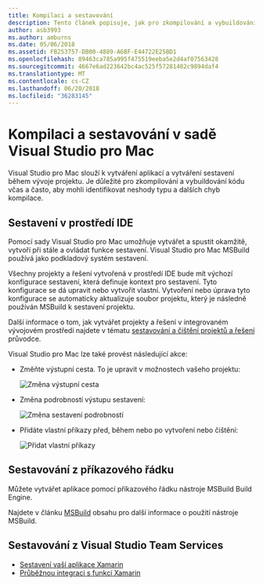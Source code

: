 ```yaml
---
title: Kompilaci a sestavování
description: Tento článek popisuje, jak pro zkompilování a vybuildování projekty a řešení v sadě Visual Studio pro Mac
author: asb3993
ms.author: amburns
ms.date: 05/06/2018
ms.assetid: FB253757-DB00-4889-A6BF-E44722E25BD1
ms.openlocfilehash: 89463ca785a995f475519eeba5e2d4af07563428
ms.sourcegitcommit: 4667e6ad223642bc4ac525f57281482c9894daf4
ms.translationtype: MT
ms.contentlocale: cs-CZ
ms.lasthandoff: 06/20/2018
ms.locfileid: "36283145"
---
```

# <a name="compiling-and-building-in-visual-studio-for-mac"></a>Kompilaci a sestavování v sadě Visual Studio pro Mac

Visual Studio pro Mac slouží k vytváření aplikací a vytváření sestavení během vývoje projektu. Je důležité pro zkompilování a vybuildování kódu včas a často, aby mohli identifikovat neshody typu a dalších chyb kompilace.

## <a name="building-from-the-ide"></a>Sestavení v prostředí IDE

Pomocí sady Visual Studio pro Mac umožňuje vytvářet a spustit okamžitě, vytvoří při stále a ovládat funkce sestavení. Visual Studio pro Mac MSBuild používá jako podkladový systém sestavení.

Všechny projekty a řešení vytvořená v prostředí IDE bude mít výchozí konfigurace sestavení, která definuje kontext pro sestavení. Tyto konfigurace se dá upravit nebo vytvořit vlastní. Vytvoření nebo úprava tyto konfigurace se automaticky aktualizuje soubor projektu, který je následně používán MSBuild k sestavení projektu.

Další informace o tom, jak vytvářet projekty a řešení v integrovaném vývojovém prostředí najdete v tématu [sestavování a čištění projektů a řešení](building-and-cleaning-projects-and-solutions.md) průvodce.

Visual Studio pro Mac lze také provést následující akce:

* Změňte výstupní cesta. To je upravit v možnostech vašeho projektu:

    ![Změna výstupní cesta](media/compiling-and-building-image4.png)

* Změna podrobností výstupu sestavení:

    ![Změna sestavení podrobností](media/compiling-and-building-image5.png)

* Přidáte vlastní příkazy před, během nebo po vytvoření nebo čištění:

    ![Přidat vlastní příkazy](media/compiling-and-building-image6.png)

## <a name="building-from-command-line"></a>Sestavování z příkazového řádku

Můžete vytvářet aplikace pomocí příkazového řádku nástroje MSBuild Build Engine.

Najdete v článku [MSBuild](/visualstudio/msbuild/msbuild) obsahu pro další informace o použití nástroje MSBuild.

## <a name="building-from-visual-studio-team-services"></a>Sestavování z Visual Studio Team Services

* [Sestavení vaší aplikace Xamarin](/vsts/pipelines/apps/mobile/xamarin?view=vsts&tabs=vsts)
* [Průběžnou integraci s funkcí Xamarin](https://developer.xamarin.com/guides/cross-platform/ci/)